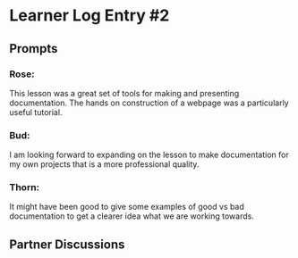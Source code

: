 # Learner Log Entry #2

## Prompts

### Rose:
This lesson was a great set of tools for making and presenting documentation. The hands on construction of a webpage was a particularly useful tutorial.

### Bud: 
I am looking forward to expanding on the lesson to make documentation for my own projects that is a more professional quality. 

### Thorn: 
It might have been good to give some examples of good vs bad documentation to get a clearer idea what we are working towards.

## Partner Discussions
